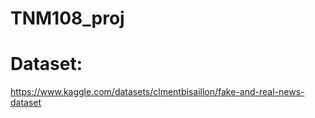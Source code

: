 # TNM108_proj

# Dataset:
https://www.kaggle.com/datasets/clmentbisaillon/fake-and-real-news-dataset
